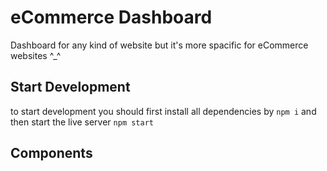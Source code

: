 # eCommerce Dashboard

Dashboard for any kind of website but it's more spacific for eCommerce websites ^\_^

## Start Development

to start development you should first install all dependencies by `npm i` and then start the live server `npm start`

## Components
